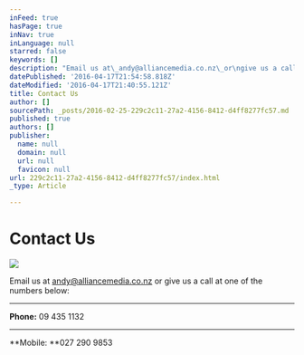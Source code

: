 ```yaml
---
inFeed: true
hasPage: true
inNav: true
inLanguage: null
starred: false
keywords: []
description: "Email us at\_andy@alliancemedia.co.nz\_or\ngive us a call at one of the numbers below:"
datePublished: '2016-04-17T21:54:58.818Z'
dateModified: '2016-04-17T21:40:55.121Z'
title: Contact Us
author: []
sourcePath: _posts/2016-02-25-229c2c11-27a2-4156-8412-d4ff8277fc57.md
published: true
authors: []
publisher:
  name: null
  domain: null
  url: null
  favicon: null
url: 229c2c11-27a2-4156-8412-d4ff8277fc57/index.html
_type: Article

---
```

# Contact Us
![](https://the-grid-user-content.s3-us-west-2.amazonaws.com/efd78da7-9a6c-42fc-8abc-b12ef2f4ece5.jpg)

Email us at [andy@alliancemedia.co.nz][0] or
give us a call at one of the numbers below:

****

**Phone:** 09 435 1132

****

**Mobile: **027 290 9853

[0]: mailto:andy@alliancemedia.co.nz